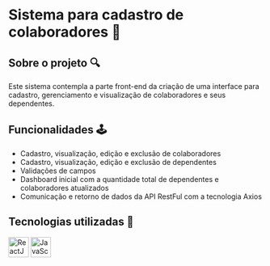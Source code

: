 # Sistema para cadastro de colaboradores 👥

## **Sobre o projeto** 🔍
<p>Este sistema contempla a parte front-end da criação de uma interface para cadastro, gerenciamento e visualização de colaboradores e seus dependentes.</p>

## **Funcionalidades** 🕹️
* Cadastro, visualização, edição e exclusão de colaboradores
* Cadastro, visualização, edição e exclusão de dependentes
* Validações de campos
* Dashboard inicial com a quantidade total de dependentes e colaboradores atualizados
* Comunicação e retorno de dados da API RestFul com a tecnologia Axios

## **Tecnologias utilizadas** 🤖
<span>
  <img src="https://cdn.jsdelivr.net/gh/devicons/devicon/icons/react/react-original.svg" width="40" height="40" title="ReactJS"/>
  <img src="https://cdn.jsdelivr.net/gh/devicons/devicon/icons/javascript/javascript-original.svg" width="40" height="40" title="JavaScript"/>
</span>
